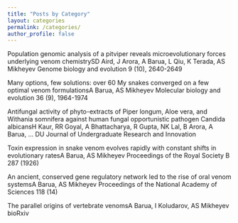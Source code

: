 ```yaml
---
title: "Posts by Category"
layout: categories
permalink: /categories/
author_profile: false
---
```


Population genomic analysis of a pitviper reveals microevolutionary forces underlying venom chemistrySD Aird, J Arora, A Barua, L Qiu, K Terada, AS Mikheyev
Genome biology and evolution 9 (10), 2640-2649

Many options, few solutions: over 60 My snakes converged on a few optimal venom formulationsA Barua, AS Mikheyev
Molecular biology and evolution 36 (9), 1964-1974

Antifungal activity of phyto-extracts of Piper longum, Aloe vera, and Withania somnifera against human fungal opportunistic pathogen Candida albicansH Kaur, RR Goyal, A Bhattacharya, R Gupta, NK Lal, B Arora, A Barua, ...
DU Journal of Undergraduate Research and Innovation

Toxin expression in snake venom evolves rapidly with constant shifts in evolutionary ratesA Barua, AS Mikheyev
Proceedings of the Royal Society B 287 (1926)

An ancient, conserved gene regulatory network led to the rise of oral venom systemsA Barua, AS Mikheyev
Proceedings of the National Academy of Sciences 118 (14)

The parallel origins of vertebrate venomsA Barua, I Koludarov, AS Mikheyev
bioRxiv